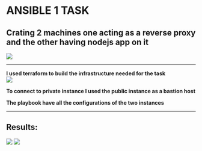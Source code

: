 # ANSIBLE 1 TASK
## Crating 2 machines one acting as a reverse proxy and the other having nodejs app on it 
![](https://github.com/abdulrahman102/Sprints_tasks/blob/master/Ansible/Ansible_1/screenshots/1.png)

-----

**I used terraform to build the infrastructure needed for the task**  
![](https://github.com/abdulrahman102/Sprints_tasks/blob/master/Ansible/Ansible_1/screenshots/2.png)

**To connect to private instance I used the public instance as a bastion host**

**The playbook have all the configurations of the two instances**

-----

## Results:
![](https://github.com/abdulrahman102/Sprints_tasks/blob/master/Ansible/Ansible_1/screenshots/3.png)
![](https://github.com/abdulrahman102/Sprints_tasks/blob/master/Ansible/Ansible_1/screenshots/4.png)
